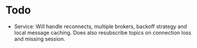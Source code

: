 # Todo

- Service: Will handle reconnects, multiple brokers, backoff strategy and local message
  caching. Does also resubscribe topics on connection loss and missing session.
